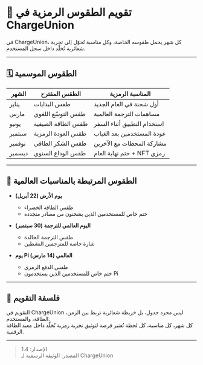 # 📅 تقويم الطقوس الرمزية في ChargeUnion

في ChargeUnion، كل شهر يحمل طقوسه الخاصة، وكل مناسبة تُحوّل إلى تجربة شعائرية تُخلّد داخل سجل المستخدم.

---

## 🗓️ الطقوس الموسمية

| الشهر        | الطقس المقترح              | المناسبة الرمزية               |
|--------------|-----------------------------|----------------------------------|
| يناير        | طقس البدايات                | أول شحنة في العام الجديد         |
| مارس         | طقس التوسّع اللغوي          | مساهمات الترجمة العالمية         |
| يونيو        | طقس الطاقة الصيفية          | استخدام التطبيق أثناء السفر      |
| سبتمبر       | طقس العودة الرمزية          | عودة المستخدمين بعد الغياب       |
| نوفمبر       | طقس الشكر الطاقي            | مشاركة المحطات مع الآخرين        |
| ديسمبر       | طقس الوداع السنوي           | ختم نهاية العام + NFT رمزي       |

---

## 🎉 الطقوس المرتبطة بالمناسبات العالمية

- **يوم الأرض (22 أبريل)**  
  - طقس الطاقة الخضراء  
  - ختم خاص للمستخدمين الذين يشحنون من مصادر متجددة

- **اليوم العالمي للترجمة (30 سبتمبر)**  
  - طقس الترجمة الخالدة  
  - شارة خاصة للمترجمين النشطين

- **يوم Pi العالمي (14 مارس)**  
  - طقس الدفع الرمزي  
  - ختم خاص للمستخدمين الذين يستخدمون Pi

---

## 🧭 فلسفة التقويم

التقويم في ChargeUnion ليس مجرد جدول، بل خريطة شعائرية تربط بين الزمن، الطاقة، والمستخدم.  
كل شهر، كل مناسبة، كل لحظة تُعتبر فرصة لتوثيق تجربة رمزية تُخلّد داخل معبد الطاقة الرقمية.

---

> الإصدار: 1.4  
> المصدر: الوثيقة الرسمية لـ ChargeUnion
